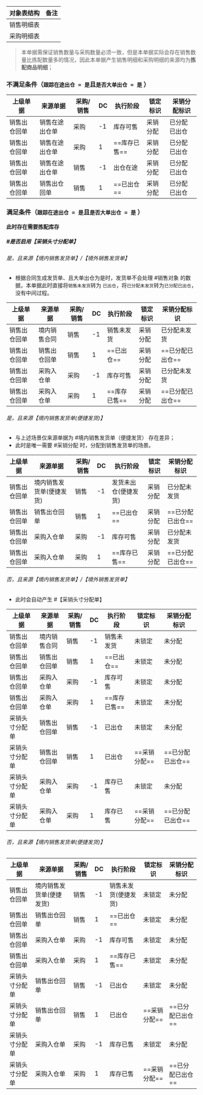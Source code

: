 
| 对象表结构 | 备注  |
| ----- | --- |
| 销售明细表 |     |
| 采购明细表 |     |

> 本单据需保证销售数量与采购数量必须一致，但是本单据实际会存在销售数量比拣配数量多的情况，因此本单据产生销售明细和采购明细的来源均为**拣配商品明细**；
### 不满足条件（`跟踪在途出仓 = 是`且`是否大单出仓 = 是` ）

| 上级单据   | 来源单据    | 采购/销售 | DC  | 执行阶段     | 锁定标识 | 采销分配标识 |
| ------ | ------- | ----- | --- | -------- | ---- | ------ |
| 销售出仓回单 | 销售在途出仓单 | 采购    | -1  | 库存可售     | 采销分配 | 已分配已出仓 |
| 销售出仓回单 | 销售在途出仓单 | 采购    | 1   | ==库存已售== | 采销分配 | 已分配已出仓 |
| 销售出仓回单 | 销售在途出仓单 | 销售    | -1  | 出仓在途     | 采销分配 | 已分配已出仓 |
| 销售出仓回单 | 销售出仓回单  | 销售    | 1   | ==已出仓==  | 采销分配 | 已分配已出仓 |

### 满足条件（`跟踪在途出仓 = 是`且`是否大单出仓 = 是` ）

**此时存在需要拣配库存**
##### #是否启用【采销头寸分配单】 

###### 是，且来源【境内销售发货单】/【境外销售发货单】

- 根据合同生成发货单、且大单出仓为是时，发货单不会处理 #销售对象 的数据，本单据此时直接将`销售未发货`转为 `已出仓`，将`已分配未发货`转为`已分配已出仓`，没有中间过程。

| 上级单据   | 来源单据   | 采购/销售 | DC  | 执行阶段     | 锁定标识 | 采销分配标识     |
| ------ | ------ | ----- | --- | -------- | ---- | ---------- |
| 销售出仓回单 | 境内销售合同 | 销售    | -1  | 销售未发货    | 采销分配 | 已分配未发货     |
| 销售出仓回单 | 销售出仓回单 | 销售    | 1   | ==已出仓==  | 采销分配 | ==已分配已出仓== |
| 销售出仓回单 | 采购入仓单  | 采购    | -1  | 库存可售     | 采销分配 | 已分配未发货     |
| 销售出仓回单 | 采购入仓单  | 采购    | 1   | ==库存已售== | 采销分配 | ==已分配已出仓== |
###### 是，且来源【境内销售发货单(便捷发货)】

- 与上述场景仅来源单据为 #境内销售发货单（便捷发货） 存在差异；
- 此时是唯一需要 #采销分配 时，分配到销售发货单的场景。

| 上级单据   | 来源单据          | 采购/销售 | DC  | 执行阶段        | 锁定标识 | 采销分配标识     |
| ------ | ------------- | ----- | --- | ----------- | ---- | ---------- |
| 销售出仓回单 | 境内销售发货单(便捷发货) | 销售    | -1  | 发货未出仓(便捷发货) | 采销分配 | 已分配未发货     |
| 销售出仓回单 | 销售出仓回单        | 销售    | 1   | ==已出仓==     | 采销分配 | ==已分配已出仓== |
| 销售出仓回单 | 采购入仓单         | 采购    | -1  | 库存可售        | 采销分配 | 已分配未发货     |
| 销售出仓回单 | 采购入仓单         | 采购    | 1   | ==库存已售==    | 采销分配 | ==已分配已出仓== |
###### 否，且来源【境内销售发货单】/【境外销售发货单】

- 此时会自动产生 #【采销头寸分配单】 

| 上级单据    | 来源单据   | 采购/销售 | DC  | 执行阶段     | 锁定标识     | 采销分配标识     |
| ------- | ------ | ----- | --- | -------- | -------- | ---------- |
| 销售出仓回单  | 境内销售合同 | 销售    | -1  | 销售未发货    | 未锁定      | 未分配        |
| 销售出仓回单  | 销售出仓回单 | 销售    | 1   | ==已出仓==  | 未锁定      | 未分配        |
| 销售出仓回单  | 采购入仓单  | 采购    | -1  | 库存可售     | 未锁定      | 未分配        |
| 销售出仓回单  | 采购入仓单  | 采购    | 1   | ==库存已售== | 未锁定      | 未分配        |
| 采销头寸分配单 | 销售出仓回单 | 销售    | -1  | 已出仓      | 未锁定      | 未分配        |
| 采销头寸分配单 | 销售出仓回单 | 销售    | 1   | 已出仓      | ==采销分配== | ==已分配已出仓== |
| 采销头寸分配单 | 采购入仓单  | 采购    | -1  | 库存已售     | 未锁定      | 未分配        |
| 采销头寸分配单 | 采购入仓单  | 采购    | 1   | 库存已售     | ==采销分配== | ==已分配已出仓== |
###### 否，且来源【境内销售发货单(便捷发货)】

| 上级单据    | 来源单据          | 采购/销售 | DC  | 执行阶段        | 锁定标识     | 采销分配标识     |
| ------- | ------------- | ----- | --- | ----------- | -------- | ---------- |
| 销售出仓回单  | 境内销售发货单(便捷发货) | 销售    | -1  | 销售未发货(便捷发货) | 未锁定      | 未分配        |
| 销售出仓回单  | 销售出仓回单        | 销售    | 1   | ==已出仓==     | 未锁定      | 未分配        |
| 销售出仓回单  | 采购入仓单         | 采购    | -1  | 库存可售        | 未锁定      | 未分配        |
| 销售出仓回单  | 采购入仓单         | 采购    | 1   | ==库存已售==    | 未锁定      | 未分配        |
| 采销头寸分配单 | 销售出仓回单        | 销售    | -1  | 已出仓         | 未锁定      | 未分配        |
| 采销头寸分配单 | 销售出仓回单        | 销售    | 1   | 已出仓         | ==采销分配== | ==已分配已出仓== |
| 采销头寸分配单 | 采购入仓单         | 采购    | -1  | 库存已售        | 未锁定      | 未分配        |
| 采销头寸分配单 | 采购入仓单         | 采购    | 1   | 库存已售        | ==采销分配== | ==已分配已出仓== |
